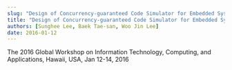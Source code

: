 ```yaml
---
slug: "Design of Concurrency-guaranteed Code Simulator for Embedded System"
title: "Design of Concurrency-guaranteed Code Simulator for Embedded System"
authors: [Sunghee Lee, Baek Tae-san, Woo Jin Lee]
date: 2016-01-12
---
```


The 2016 Global Workshop on Information Technology, Computing, and Applications, Hawaii, USA, Jan 12-14, 2016
